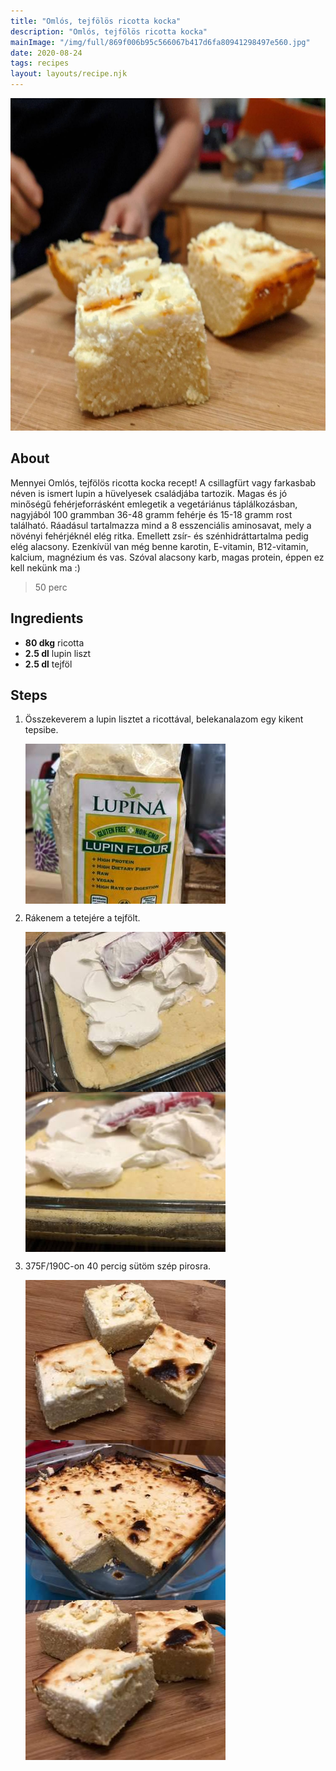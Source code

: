 ```yaml
---
title: "Omlós, tejfölös ricotta kocka"
description: "Omlós, tejfölös ricotta kocka"
mainImage: "/img/full/869f006b95c566067b417d6fa80941298497e560.jpg"
date: 2020-08-24
tags: recipes
layout: layouts/recipe.njk
---
```

                            
<p align="center"><a href="https://cookpad.com/hu/receptek/13472377-omlos-tejfolos-ricotta-kocka" rel="Recipe source page"><img width="751" height="532" src="/img/full/869f006b95c566067b417d6fa80941298497e560.jpg"/></a></p>

## About
Mennyei Omlós, tejfölös ricotta kocka recept! A csillagfürt vagy farkasbab néven is ismert lupin a hüvelyesek családjába tartozik. Magas és jó minőségű fehérjeforrásként emlegetik a vegetáriánus táplálkozásban, nagyjából 100 grammban 36-48 gramm fehérje és 15-18 gramm rost található. Ráadásul tartalmazza mind a 8 esszenciális aminosavat, mely a növényi fehérjéknél elég ritka. Emellett zsír- és szénhidráttartalma pedig elég alacsony. Ezenkívül van még benne karotin, E-vitamin, B12-vitamin, kalcium, magnézium és vas. Szóval alacsony karb, magas protein, éppen ez kell nekünk ma :)

> 50 perc 

## Ingredients
* **80 dkg** ricotta
* **2.5 dl** lupin liszt
* **2.5 dl** tejföl

## Steps

1. Összekeverem a lupin lisztet a ricottával, belekanalazom egy kikent tepsibe.
 
    <p><img width="320" height="256" align="left" src="/img/full/e6b1770b439ebef08d6a27d29501a71101ce4417.jpg"/></p><div style="clear: both"/>

2. Rákenem a tetejére a tejfölt.
 
    <p><img width="320" height="256" align="left" src="/img/full/f1db0cdd5aa8f9c6922f2c2003e4301159ce35fc.jpg"/></p><p><img width="320" height="256" align="left" src="/img/full/92c0126218b5d1a8aa2c60a833d4d9fce451a5af.jpg"/></p><div style="clear: both"/>

3. 375F/190C-on 40 percig sütöm szép pirosra.
 
    <p><img width="320" height="256" align="left" src="/img/full/ccf83c91483ef82db17c2bb5f31af7e389a32e29.jpg"/></p><p><img width="320" height="256" align="left" src="/img/full/7095bea30b8eb1acf96560ff97de88ab83219d6f.jpg"/></p><p><img width="320" height="256" align="left" src="/img/full/128a820788a454f3dc7e106a08717da85e45bc35.jpg"/></p><div style="clear: both"/>

